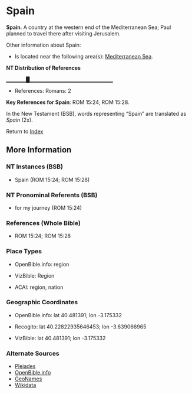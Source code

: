 # Spain
**Spain**. 
A country at the western end of the Mediterranean Sea; Paul planned to travel there after visiting Jerusalem. 




Other information about Spain:


* Is located near the following area(s): 
[Mediterranean Sea](GreatSea.md). 


**NT Distribution of References**

▁▁▁▁▁█▁▁▁▁▁▁▁▁▁▁▁▁▁▁▁▁▁▁▁▁▁
* References: Romans: 2



**Key References for Spain**: 
ROM 15:24, ROM 15:28. 




In the New Testament (BSB), words representing “Spain” are translated as 
*Spain* (2x). 


Return to [Index](00-Index.md)

## More Information

### NT Instances (BSB)

* Spain (ROM 15:24; ROM 15:28)



### NT Pronominal Referents (BSB)

* for my journey (ROM 15:24)



### References (Whole Bible)

* ROM 15:24; ROM 15:28


### Place Types

* OpenBible.info: region

* VizBible: Region

* ACAI: region, nation



### Geographic Coordinates

* OpenBible.info: lat 40.481391; lon -3.175332

* Recogito: lat 40.22822935646453; lon -3.639066965

* VizBible: lat 40.481391; lon -3.175332



### Alternate Sources

* [Pleiades](https://pleiades.stoa.org/places/992072)
* [OpenBible.info](https://www.openbible.info/geo/ancient/a3f0f69)
* [GeoNames](http://sws.geonames.org/2510769)
* [Wikidata](http://www.wikidata.org/entity/Q186513)



